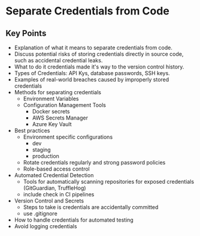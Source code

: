 # Separate Credentials from Code

## Key Points

* Explanation of what it means to separate credentials from code.
* Discuss potential risks of storing credentials directly in source code, such as accidental credential leaks.
* What to do it credentials made it's way to the version control history.
* Types of Credentials: API Kys, database passwords, SSH keys.
* Examples of real-world breaches caused by improperly stored credentials  
* Methods for separating credentials
    * Environment Variables
    * Configuration Management Tools
        * Docker secrets
        * AWS Secrets Manager
        * Azure Key Vault
* Best practices
    * Environment specific configurations
        * dev
        * staging
        * production
    * Rotate credentials regularly and strong password policies
    * Role-based access control
* Automated Credential Detection
    * Tools for automatically scanning repositories for exposed credentials (GitGuardian, TruffleHog)
    * include check in CI pipelines
* Version Control and Secrets
    * Steps to take is credentials are accidentally committed
    * use .gitignore
* How to handle credentials for automated testing
* Avoid logging credentials